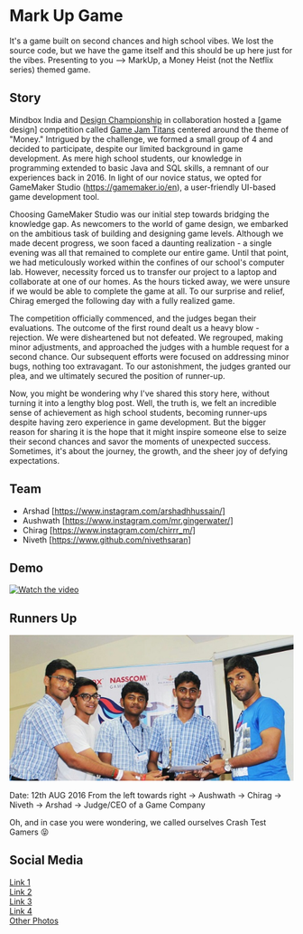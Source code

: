 # Mark Up Game
 It's a game built on second chances and high school vibes. We lost the source code, but we have the game itself and this should be up here just for the vibes. Presenting to you --> MarkUp, a Money Heist (not the Netflix series) themed game.

## Story
Mindbox India and [Design Championship](https://designchampionship.in/home) in collaboration hosted a [game design] competition called [Game Jam Titans](https://www.facebook.com/GameJamTitans) centered around the theme of "Money." Intrigued by the challenge, we formed a small group of 4 and decided to participate, despite our limited background in game development. As mere high school students, our knowledge in programming extended to basic Java and SQL skills, a remnant of our experiences back in 2016. In light of our novice status, we opted for GameMaker Studio (https://gamemaker.io/en), a user-friendly UI-based game development tool.

Choosing GameMaker Studio was our initial step towards bridging the knowledge gap. As newcomers to the world of game design, we embarked on the ambitious task of building and designing game levels. Although we made decent progress, we soon faced a daunting realization - a single evening was all that remained to complete our entire game. Until that point, we had meticulously worked within the confines of our school's computer lab. However, necessity forced us to transfer our project to a laptop and collaborate at one of our homes. As the hours ticked away, we were unsure if we would be able to complete the game at all. To our surprise and relief, Chirag emerged the following day with a fully realized game.

The competition officially commenced, and the judges began their evaluations. The outcome of the first round dealt us a heavy blow - rejection. We were disheartened but not defeated. We regrouped, making minor adjustments, and approached the judges with a humble request for a second chance. Our subsequent efforts were focused on addressing minor bugs, nothing too extravagant. To our astonishment, the judges granted our plea, and we ultimately secured the position of runner-up.

Now, you might be wondering why I've shared this story here, without turning it into a lengthy blog post. Well, the truth is, we felt an incredible sense of achievement as high school students, becoming runner-ups despite having zero experience in game development. But the bigger reason for sharing it is the hope that it might inspire someone else to seize their second chances and savor the moments of unexpected success. Sometimes, it's about the journey, the growth, and the sheer joy of defying expectations.

## Team

+ Arshad [https://www.instagram.com/arshadhhussain/]
+ Aushwath [https://www.instagram.com/mr.gingerwater/]
+ Chirag [https://www.instagram.com/chirrr_m/]
+ Niveth [https://www.github.com/nivethsaran]

## Demo
[![Watch the video](https://img.youtube.com/vi/y9axSjglIXE/default.jpg)](https://youtu.be/y9axSjglIXE)


## Runners Up

![Winners Award](https://github.com/nivethsaran/mark-up-game/blob/main/GameJamTitans.jpeg)

Date: 12th AUG 2016
From the left towards right -> Aushwath -> Chirag -> Niveth -> Arshad -> Judge/CEO of a Game Company

Oh, and in case you were wondering, we called ourselves Crash Test Gamers 😝

## Social Media

[Link 1](https://www.facebook.com/photo/?fbid=1094198737325242&set=pcb.1094200123991770) \
[Link 2](https://www.facebook.com/photo/?fbid=875576372572372&set=pcb.875581925905150) \
[Link 3](https://www.facebook.com/DesignChampionship/photos/a.1018951278183322/1092719624139820/) \
[Link 4](https://www.facebook.com/GameJamTitans/photos/a.742557175807650/1176402832423080/) \
[Other Photos](https://github.com/nivethsaran/mark-up-game/tree/main/photos)

